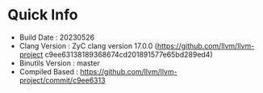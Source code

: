 # Quick Info
* Build Date : 20230526
* Clang Version : ZyC clang version 17.0.0 (https://github.com/llvm/llvm-project c9ee63138189368674cd201891577e65bd289ed4)
* Binutils Version : master
* Compiled Based : https://github.com/llvm/llvm-project/commit/c9ee6313

